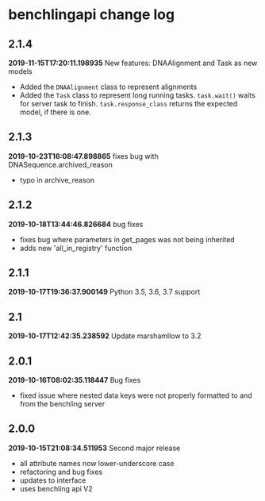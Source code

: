 # benchlingapi change log
## 2.1.4
**2019-11-15T17:20:11.198935**
New features: DNAAlignment and Task as new models

 - Added the `DNAAlignment` class to represent alignments
 - Added the `Task` class to represent long running tasks. `task.wait()` waits for server task to finish. `task.response_class` returns the expected model, if there is one.


## 2.1.3
**2019-10-23T16:08:47.898865**
fixes bug with DNASequence.archived_reason

 - typo in archive_reason


## 2.1.2
**2019-10-18T13:44:46.826684**
bug fixes

 - fixes bug where parameters in get_pages was not being inherited
 - adds new 'all_in_registry' function


## 2.1.1
**2019-10-17T19:36:37.900149**
Python 3.5, 3.6, 3.7 support




## 2.1
**2019-10-17T12:42:35.238592**
Update marshamllow to 3.2




## 2.0.1
**2019-10-16T08:02:35.118447**
Bug fixes

 - fixed issue where nested data keys were not properly formatted to and from the benchling server


## 2.0.0
**2019-10-15T21:08:34.511953**
Second major release

 - all attribute names now lower-underscore case
 - refactoring and bug fixes
 - updates to interface
 - uses benchling api V2
